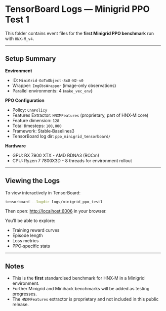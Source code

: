 # TensorBoard Logs — Minigrid PPO Test 1

This folder contains event files for the **first Minigrid PPO benchmark** run with `HNX-M_v4`.

---

## Setup Summary

**Environment**
- ID: `MiniGrid-GoToObject-8x8-N2-v0`
- Wrapper: `ImgObsWrapper` (image‑only observations)
- Parallel environments: 4 (`make_vec_env`)

**PPO Configuration**
- Policy: `CnnPolicy`
- Features Extractor: `HNXMFeatures` (proprietary, part of HNX‑M core)
- Feature dimension: `128`
- Total timesteps: `100,000`
- Framework: Stable‑Baselines3
- TensorBoard log dir: `ppo_minigrid_tensorboard/`

**Hardware**
- GPU: RX 7900 XTX - AMD RDNA3 (ROCm)
- CPU: Ryzen 7 7800X3D - 8 threads for environment rollout

---

## Viewing the Logs

To view interactively in TensorBoard:

```bash
tensorboard --logdir logs/minigrid_ppo_test1
````

Then open:
[http://localhost:6006](http://localhost:6006) in your browser.

You’ll be able to explore:

* Training reward curves
* Episode length
* Loss metrics
* PPO‑specific stats

---

## Notes

* This is the **first** standardised benchmark for HNX‑M in a Minigrid environment.
* Further Minigrid and Minihack benchmarks will be added as testing progresses.
* The `HNXMFeatures` extractor is proprietary and not included in this public release.